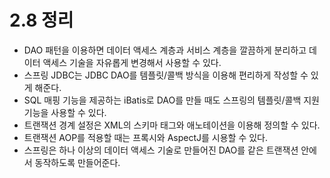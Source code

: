 # 2.8 정리

- DAO 패턴을 이용하면 데이터 액세스 계층과 서비스 계층을 깔끔하게 분리하고 데이터 액세스 기술을 자유롭게 변경해서 사용할 수 있다.
- 스프링 JDBC는 JDBC DAO를 템플릿/콜백 방식을 이용해 편리하게 작성할 수 있게 해준다.
- SQL 매핑 기능을 제공하는 iBatis로 DAO를 만들 때도 스프링의 템플릿/콜백 지원 기능을 사용할 수 있다.
- 트랜잭션 경계 설정은 XML의 스키마 태그와 애노테이션을 이용해 정의할 수 있다.
- 트랜잭션 AOP를 적용할 때는 프록시와 AspectJ를 시용할 수 있다.
- 스프링은 하나 이상의 데이터 액세스 기술로 만들어진 DAO를 같은 트랜잭션 안에서 동작하도록 만들어준다.
